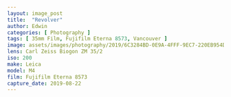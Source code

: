 ```yaml
---
layout: image_post
title:  "Revolver"
author: Edwin
categories: [ Photography ]
tags: [ 35mm Film, Fujifilm Eterna 8573, Vancouver ]
image: assets/images/photography/2019/6C3284BD-0E9A-4FFF-9EC7-220EB954D1A1.jpeg
lens: Carl Zeiss Biogon ZM 35/2
iso: 200
make: Leica
model: M4
film: Fujifilm Eterna 8573
capture_date: 2019-08-22
---
```

